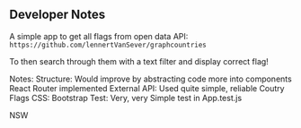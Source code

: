 ## Developer Notes

A simple app to get all flags from open data API:
```https://github.com/lennertVanSever/graphcountries```

To then search through them with a text filter and display correct flag!

Notes:
Structure: Would improve by abstracting code more into components
React Router implemented
External API: Used quite simple, reliable Coutry Flags
CSS: Bootstrap
Test: Very, very Simple test in App.test.js

NSW 
